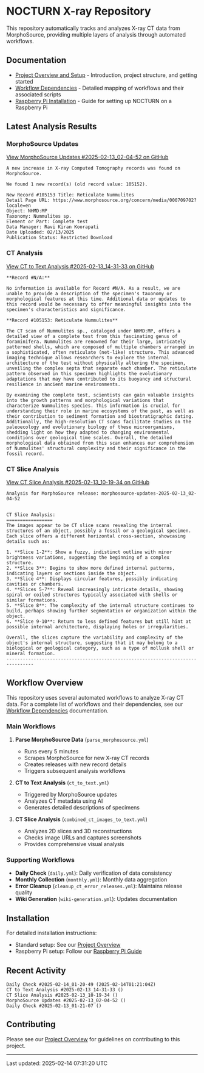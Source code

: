 # NOCTURN X-ray Repository

This repository automatically tracks and analyzes X-ray CT data from MorphoSource, providing multiple layers of analysis through automated workflows.

## Documentation

- [Project Overview and Setup](docs/index.md) - Introduction, project structure, and getting started
- [Workflow Dependencies](docs/dependencies.md) - Detailed mapping of workflows and their associated scripts
- [Raspberry Pi Installation](docs/Raspi.md) - Guide for setting up NOCTURN on a Raspberry Pi

## Latest Analysis Results

### MorphoSource Updates
[View MorphoSource Updates #2025-02-13_02-04-52 on GitHub](https://github.com/johntrue15/NOCTURN-X-ray-repo/releases/tag/morphosource-updates-2025-02-13_02-04-52)

```
A new increase in X-ray Computed Tomography records was found on MorphoSource.

We found 1 new record(s) (old record value: 105152).

New Record #105153 Title: Reticulate Nummulites
Detail Page URL: https://www.morphosource.org/concern/media/000709702?locale=en
Object: NHMD:MP
Taxonomy: Nummulites sp.
Element or Part: Complete test
Data Manager: Ravi Kiran Koorapati
Date Uploaded: 02/13/2025
Publication Status: Restricted Download
```

### CT Analysis
[View CT to Text Analysis #2025-02-13_14-31-33 on GitHub](https://github.com/johntrue15/NOCTURN-X-ray-repo/releases/tag/ct_to_text_analysis-2025-02-13_14-31-33)

```
**Record #N/A:**

No information is available for Record #N/A. As a result, we are unable to provide a description of the specimen's taxonomy or morphological features at this time. Additional data or updates to this record would be necessary to offer meaningful insights into the specimen's characteristics and significance.

**Record #105153: Reticulate Nummulites**

The CT scan of Nummulites sp., cataloged under NHMD:MP, offers a detailed view of a complete test from this fascinating genus of foraminifera. Nummulites are renowned for their large, intricately patterned shells, which are composed of multiple chambers arranged in a sophisticated, often reticulate (net-like) structure. This advanced imaging technique allows researchers to explore the internal architecture of the test without physically altering the specimen, unveiling the complex septa that separate each chamber. The reticulate pattern observed in this specimen highlights the evolutionary adaptations that may have contributed to its buoyancy and structural resilience in ancient marine environments.

By examining the complete test, scientists can gain valuable insights into the growth patterns and morphological variations that characterize Nummulites species. This information is crucial for understanding their role in marine ecosystems of the past, as well as their contribution to sediment formation and biostratigraphic dating. Additionally, the high-resolution CT scans facilitate studies on the paleoecology and evolutionary biology of these microorganisms, shedding light on how they adapted to changing environmental conditions over geological time scales. Overall, the detailed morphological data obtained from this scan enhances our comprehension of Nummulites' structural complexity and their significance in the fossil record.
```

### CT Slice Analysis
[View CT Slice Analysis #2025-02-13_10-19-34 on GitHub](https://github.com/johntrue15/NOCTURN-X-ray-repo/releases/tag/ct_slice_analysis-2025-02-13_10-19-34)

```
Analysis for MorphoSource release: morphosource-updates-2025-02-13_02-04-52


CT Slice Analysis:
=================
The images appear to be CT slice scans revealing the internal structures of an object, possibly a fossil or a geological specimen. Each slice offers a different horizontal cross-section, showcasing details such as:

1. **Slice 1-2**: Show a fuzzy, indistinct outline with minor brightness variations, suggesting the beginning of a complex structure.
2. **Slice 3**: Begins to show more defined internal patterns, indicating layers or sections inside the object.
3. **Slice 4**: Displays circular features, possibly indicating cavities or chambers.
4. **Slices 5-7**: Reveal increasingly intricate details, showing spiral or coiled structures typically associated with shells or similar formations.
5. **Slice 8**: The complexity of the internal structure continues to build, perhaps showing further segmentation or organization within the object.
6. **Slice 9-10**: Return to less defined features but still hint at possible internal architecture, displaying holes or irregularities.

Overall, the slices capture the variability and complexity of the object's internal structure, suggesting that it may belong to a biological or geological category, such as a type of mollusk shell or mineral formation.
--------------------------------------------------------------------------------
```

## Workflow Overview

This repository uses several automated workflows to analyze X-ray CT data. For a complete list of workflows and their dependencies, see our [Workflow Dependencies](docs/dependencies.md) documentation.

### Main Workflows

1. **Parse MorphoSource Data** (`parse_morphosource.yml`)
   - Runs every 5 minutes
   - Scrapes MorphoSource for new X-ray CT records
   - Creates releases with new record details
   - Triggers subsequent analysis workflows

2. **CT to Text Analysis** (`ct_to_text.yml`)
   - Triggered by MorphoSource updates
   - Analyzes CT metadata using AI
   - Generates detailed descriptions of specimens

3. **CT Slice Analysis** (`combined_ct_images_to_text.yml`)
   - Analyzes 2D slices and 3D reconstructions
   - Checks image URLs and captures screenshots
   - Provides comprehensive visual analysis

### Supporting Workflows

- **Daily Check** (`daily.yml`): Daily verification of data consistency
- **Monthly Collection** (`monthly.yml`): Monthly data aggregation
- **Error Cleanup** (`cleanup_ct_error_releases.yml`): Maintains release quality
- **Wiki Generation** (`wiki-generation.yml`): Updates documentation

## Installation

For detailed installation instructions:
- Standard setup: See our [Project Overview](docs/index.md#installation)
- Raspberry Pi setup: Follow our [Raspberry Pi Guide](docs/Raspi.md#installation)

## Recent Activity

```
Daily Check #2025-02-14_01-20-49 (2025-02-14T01:21:04Z)
CT to Text Analysis #2025-02-13_14-31-33 ()
CT Slice Analysis #2025-02-13_10-19-34 ()
MorphoSource Updates #2025-02-13_02-04-52 ()
Daily Check #2025-02-13_01-21-07 ()
```

## Contributing

Please see our [Project Overview](docs/index.md#contributing) for guidelines on contributing to this project.

---
Last updated: 2025-02-14 07:31:20 UTC
